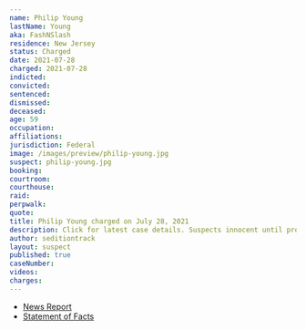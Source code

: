 ```yaml
---
name: Philip Young
lastName: Young
aka: FashNSlash
residence: New Jersey
status: Charged
date: 2021-07-28
charged: 2021-07-28
indicted:
convicted:
sentenced:
dismissed:
deceased:
age: 59
occupation:
affiliations:
jurisdiction: Federal
image: /images/preview/philip-young.jpg
suspect: philip-young.jpg
booking:
courtroom:
courthouse:
raid:
perpwalk:
quote:
title: Philip Young charged on July 28, 2021
description: Click for latest case details. Suspects innocent until proven guilty.
author: seditiontrack
layout: suspect
published: true
caseNumber:
videos:
charges:
---
```


- [News Report](https://www.courierpostonline.com/story/news/2021/08/21/philip-young-sewell-capital-riot-insurrection-suspect/8229587002/)
- [Statement of Facts](https://extremism.gwu.edu/sites/g/files/zaxdzs2191/f/Philip%20Young%20Statement%20of%20Facts.pdf)
